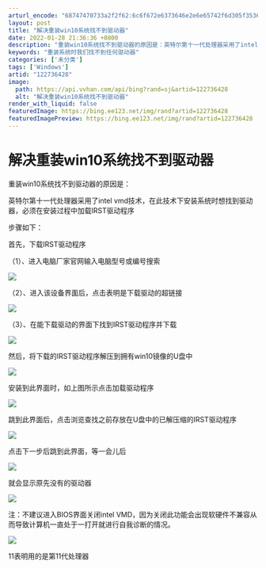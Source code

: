 ```yaml
---
arturl_encode: "68747470733a2f2f62:6c6f672e6373646e2e6e65742f6d305f35363236373035322f:61727469636c652f64657461696c732f313232373336343238"
layout: post
title: "解决重装win10系统找不到驱动器"
date: 2022-01-28 21:36:36 +0800
description: "重装win10系统找不到驱动器的原因是：英特尔第十一代处理器采用了intel vmd技术，在此技术下"
keywords: "重装系统时我们找不到任何驱动器"
categories: ['未分类']
tags: ['Windows']
artid: "122736428"
image:
  path: https://api.vvhan.com/api/bing?rand=sj&artid=122736428
  alt: "解决重装win10系统找不到驱动器"
render_with_liquid: false
featuredImage: https://bing.ee123.net/img/rand?artid=122736428
featuredImagePreview: https://bing.ee123.net/img/rand?artid=122736428
---
```


# 解决重装win10系统找不到驱动器

重装win10系统找不到驱动器的原因是：

英特尔第十一代处理器采用了intel vmd技术，在此技术下安装系统时想找到驱动器，必须在安装过程中加载IRST驱动程序

步骤如下：

首先，下载IRST驱动程序

（1）、进入电脑厂家官网输入电脑型号或编号搜索

![](https://i-blog.csdnimg.cn/blog_migrate/3a30c8a7c7ab4c77763174778c2cdf32.png)

（2）、进入该设备界面后，点击表明是下载驱动的超链接

![](https://i-blog.csdnimg.cn/blog_migrate/ad38e4fb0b7aab26df69a2ba232465f0.png)

（3）、在能下载驱动的界面下找到IRST驱动程序并下载

![](https://i-blog.csdnimg.cn/blog_migrate/0974218e990e303d55619dd5b8fca260.png)

然后，将下载的IRST驱动程序解压到拥有win10镜像的U盘中

![](https://i-blog.csdnimg.cn/blog_migrate/c819e94ffc02890980849205c7f30f12.jpeg)

安装到此界面时，如上图所示点击加载驱动程序

![](https://i-blog.csdnimg.cn/blog_migrate/a672150db7cf05392c82913c22f75509.jpeg)

跳到此界面后，点击浏览查找之前存放在U盘中的已解压缩的IRST驱动程序

![](https://i-blog.csdnimg.cn/blog_migrate/71b8e3c4c050fb51a8be03e3fe283a71.jpeg)

点击下一步后跳到此界面，等一会儿后

![](https://i-blog.csdnimg.cn/blog_migrate/4cd8b6b3d840025c42e778d59fea4049.jpeg)

就会显示原先没有的驱动器

![](https://i-blog.csdnimg.cn/blog_migrate/c51befba812d86770497a3703bb88864.jpeg)

注：不建议进入BIOS界面关闭intel VMD，因为关闭此功能会出现软硬件不兼容从而导致计算机一直处于一打开就进行自我诊断的情况。

![](https://i-blog.csdnimg.cn/blog_migrate/ccf2d4f98c9441afef9c933a63d7941d.png)

11表明用的是第11代处理器
